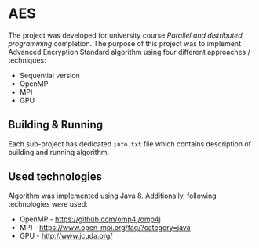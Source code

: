 # AES
The project was developed for university course _Parallel and distributed programming_ completion.
The purpose of this project was to implement Advanced Encryption Standard algorithm using four different approaches / 
techniques: 
* Sequential version
* OpenMP
* MPI
* GPU 

## Building & Running
Each sub-project has dedicated `info.txt` file which contains description of building and running algorithm. 

## Used technologies
Algorithm was implemented using Java 8. Additionally, following technologies were used:
* OpenMP - https://github.com/omp4j/omp4j
* MPI - https://www.open-mpi.org/faq/?category=java
* GPU - http://www.jcuda.org/